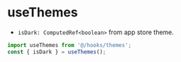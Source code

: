# useThemes

- `isDark: ComputedRef<boolean>` from app store theme.

```ts
import useThemes from '@/hooks/themes';
const { isDark } = useThemes();
```
